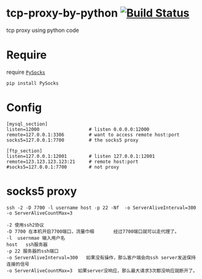 # tcp-proxy-by-python  [![Build Status](https://travis-ci.org/daoiqi/python-proxy-forward.png)](https://travis-ci.org/daoiqi/python-proxy-forward)
tcp proxy using python code

# Require
require [`PySocks`](https://github.com/Anorov/PySocks)

`pip install PySocks`

# Config
```
[mysql_section]
listen=12000                  # listen 0.0.0.0:12000
remote=127.0.0.1:3306         # want to access remote host:port
socks5=127.0.0.1:7700         # the socks5 proxy

[ftp_section]
listen=127.0.0.1:12001        # listen 127.0.0.1:12001
remote=123.123.123.123:21     # remote host:port
#socks5=127.0.0.1:7700        # not proxy
```

# socks5 proxy
```
ssh -2 -D 7700 -l username host -p 22 -Nf  -o ServerAliveInterval=300 -o ServerAliveCountMax=3
```

```
-2 使用ssh2协议
-D 7700 在本机开启7700端口，流量巾帼       经过7700端口就可以走代理了。
-l  usernmae 输入用户名
host   ssh服务器
-p 22 服务器的ssh端口
-o ServerAliveInterval=300   如果没有操作，那么客户端会向ssh server发送保持连接的信号
-o ServerAliveCountMax=3  如果server没响应，那么最大请求3次都没响应就断开了。
```

